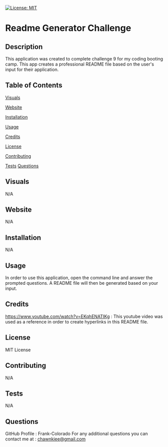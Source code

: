 
 [![License: MIT](https://img.shields.io/badge/License-MIT-yellow.svg)](https://opensource.org/licenses/MIT)

# Readme Generator Challenge
    
## Description 
    
This application was created to complete challenge 9 for my coding booting camp. This app creates a professional README file based on the user's input for their application.

## Table of Contents

[Visuals](#visuals)

[Website](#website)

[Installation](#installation)

[Usage](#usage)

[Credits](#credits)

[License](#license)

[Contributing](#contributing)

[Tests](#tests)
[Questions](#questions)
## Visuals 

N/A

## Website 

N/A
## Installation 

N/A

## Usage

In order to use this application, open the command line and answer the prompted questions. A README file will then be generated based on your input. 

## Credits 
https://www.youtube.com/watch?v=EKqhENATIKg : This youtube video was used as a reference in order to create hyperlinks in this README file.
## License 
MIT License
## Contributing
N/A
## Tests 
N/A
## Questions 
GitHub Profile : Frank-Colorado
For any additional questions you can contact me at :  chawnkiee@gmail.com

